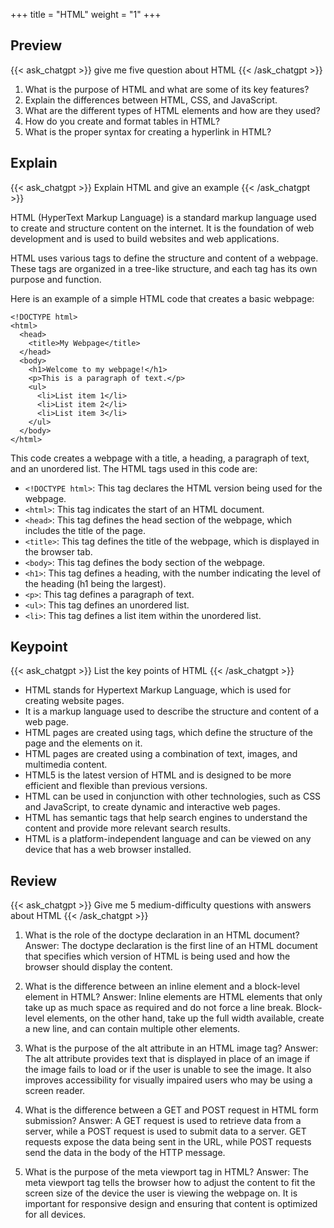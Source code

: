 +++
title = "HTML"
weight = "1"
+++
## Preview
{{< ask_chatgpt >}}
give me five question about HTML
{{< /ask_chatgpt >}}



1) What is the purpose of HTML and what are some of its key features?
2) Explain the differences between HTML, CSS, and JavaScript.
3) What are the different types of HTML elements and how are they used?
4) How do you create and format tables in HTML?
5) What is the proper syntax for creating a hyperlink in HTML?   

## Explain
{{< ask_chatgpt >}}
Explain HTML and give an example
{{< /ask_chatgpt >}}



HTML (HyperText Markup Language) is a standard markup language used to create and structure content on the internet. It is the foundation of web development and is used to build websites and web applications.

HTML uses various tags to define the structure and content of a webpage. These tags are organized in a tree-like structure, and each tag has its own purpose and function.

Here is an example of a simple HTML code that creates a basic webpage:

```
<!DOCTYPE html>
<html>
  <head>
    <title>My Webpage</title>
  </head>
  <body>
    <h1>Welcome to my webpage!</h1>
    <p>This is a paragraph of text.</p>
    <ul>
      <li>List item 1</li>
      <li>List item 2</li>
      <li>List item 3</li>
    </ul>
  </body>
</html>
```

This code creates a webpage with a title, a heading, a paragraph of text, and an unordered list. The HTML tags used in this code are:

- `<!DOCTYPE html>`: This tag declares the HTML version being used for the webpage.
- `<html>`: This tag indicates the start of an HTML document.
- `<head>`: This tag defines the head section of the webpage, which includes the title of the page.
- `<title>`: This tag defines the title of the webpage, which is displayed in the browser tab.
- `<body>`: This tag defines the body section of the webpage.
- `<h1>`: This tag defines a heading, with the number indicating the level of the heading (h1 being the largest).
- `<p>`: This tag defines a paragraph of text.
- `<ul>`: This tag defines an unordered list.
- `<li>`: This tag defines a list item within the unordered list.   

## Keypoint
{{< ask_chatgpt >}}
List the key points of HTML
{{< /ask_chatgpt >}}



- HTML stands for Hypertext Markup Language, which is used for creating website pages.
- It is a markup language used to describe the structure and content of a web page.
- HTML pages are created using tags, which define the structure of the page and the elements on it.
- HTML pages are created using a combination of text, images, and multimedia content.
- HTML5 is the latest version of HTML and is designed to be more efficient and flexible than previous versions.
- HTML can be used in conjunction with other technologies, such as CSS and JavaScript, to create dynamic and interactive web pages.
- HTML has semantic tags that help search engines to understand the content and provide more relevant search results.
- HTML is a platform-independent language and can be viewed on any device that has a web browser installed.   

## Review
{{< ask_chatgpt >}}
Give me 5 medium-difficulty questions with answers about HTML
{{< /ask_chatgpt >}}



1. What is the role of the doctype declaration in an HTML document?
Answer: The doctype declaration is the first line of an HTML document that specifies which version of HTML is being used and how the browser should display the content.

2. What is the difference between an inline element and a block-level element in HTML?
Answer: Inline elements are HTML elements that only take up as much space as required and do not force a line break. Block-level elements, on the other hand, take up the full width available, create a new line, and can contain multiple other elements.

3. What is the purpose of the alt attribute in an HTML image tag?
Answer: The alt attribute provides text that is displayed in place of an image if the image fails to load or if the user is unable to see the image. It also improves accessibility for visually impaired users who may be using a screen reader.

4. What is the difference between a GET and POST request in HTML form submission?
Answer: A GET request is used to retrieve data from a server, while a POST request is used to submit data to a server. GET requests expose the data being sent in the URL, while POST requests send the data in the body of the HTTP message.

5. What is the purpose of the meta viewport tag in HTML?
Answer: The meta viewport tag tells the browser how to adjust the content to fit the screen size of the device the user is viewing the webpage on. It is important for responsive design and ensuring that content is optimized for all devices.   

